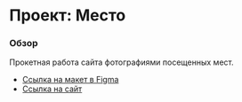 # Проект: Место

### Обзор
Прокетная работа сайта фотографиями посещенных мест.

* [Ссылка на макет в Figma](https://www.figma.com/file/2cn9N9jSkmxD84oJik7xL7/JavaScript.-Sprint-4?node-id=0%3A1)
* [Ссылка на сайт](https://egerix.github.io/mesto/index.html)
